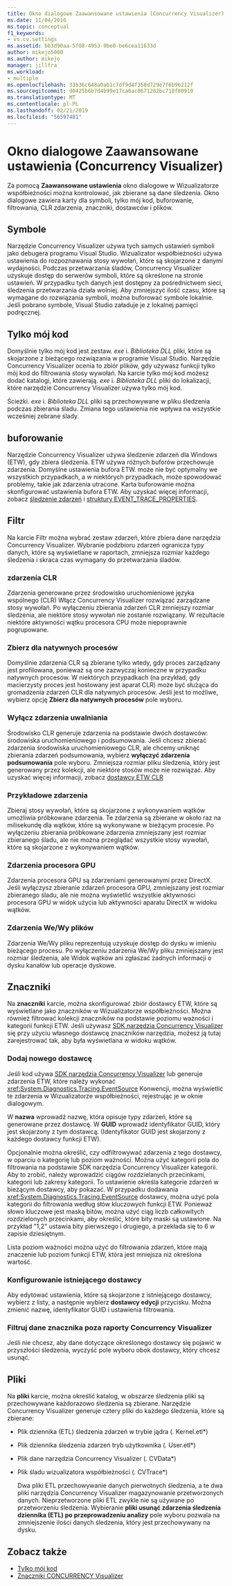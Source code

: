```yaml
---
title: Okno dialogowe Zaawansowane ustawienia (Concurrency Visualizer) | Dokumentacja firmy Microsoft
ms.date: 11/04/2016
ms.topic: conceptual
f1_keywords:
- vs.cv.settings
ms.assetid: bb3d90aa-5f08-4953-9be0-be6cea11633d
author: mikejo5000
ms.author: mikejo
manager: jillfra
ms.workload:
- multiple
ms.openlocfilehash: 33b36c648a0ab1c7df9d4f358d729e7f6b96212f
ms.sourcegitcommit: d0425b6b7d4b99e17ca6ac0671282bc718f80910
ms.translationtype: MT
ms.contentlocale: pl-PL
ms.lasthandoff: 02/21/2019
ms.locfileid: "56597481"
---
```

# <a name="advanced-settings-dialog-box-concurrency-visualizer"></a>Okno dialogowe Zaawansowane ustawienia (Concurrency Visualizer)
Za pomocą **Zaawansowane ustawienia** okno dialogowe w Wizualizatorze współbieżności można kontrolować, jak zbierane są dane śledzenia.  Okno dialogowe zawiera karty dla symboli, tylko mój kod, buforowanie, filtrowania, CLR zdarzenia, znaczniki, dostawców i plików.

## <a name="symbols"></a>Symbole
 Narzędzie Concurrency Visualizer używa tych samych ustawień symboli jako debugera programu Visual Studio. Wizualizator współbieżności używa ustawienia do rozpoznawania stosy wywołań, które są skojarzone z danymi wydajności.  Podczas przetwarzania śladów, Concurrency Visualizer uzyskuje dostęp do serwerów symboli, które są określone na stronie ustawień.  W przypadku tych danych jest dostępny za pośrednictwem sieci, śledzenia przetwarzania działa wolniej.  Aby zmniejszyć ilość czasu, które są wymagane do rozwiązania symboli, można buforować symbole lokalnie. Jeśli pobrano symbole, Visual Studio załaduje je z lokalnej pamięci podręcznej.

## <a name="just-my-code"></a>Tylko mój kod
 Domyślnie tylko mój kod jest zestaw. *exe* i. *Biblioteka DLL* pliki, które są skojarzone z bieżącego rozwiązania w programie Visual Studio. Narzędzie Concurrency Visualizer ocenia to zbiór plików, gdy używasz funkcji tylko mój kod do filtrowania stosy wywołań. Na karcie tylko mój kod możesz dodać katalogi, które zawierają. *exe* i. *Biblioteka DLL* pliki do lokalizacji, które narzędzie Concurrency Visualizer używa tylko mój kod.

 Ścieżki. *exe* i. *Biblioteka DLL* pliki są przechowywane w pliku śledzenia podczas zbierania śladu.  Zmiana tego ustawienia nie wpływa na wszystkie wcześniej zebrane ślady.

## <a name="buffering"></a>buforowanie
 Narzędzie Concurrency Visualizer używa śledzenie zdarzeń dla Windows (ETW), gdy zbiera śledzenia.  ETW używa różnych buforów przechowuje zdarzenia.  Domyślne ustawienia bufora ETW. może nie być optymalny we wszystkich przypadkach, a w niektórych przypadkach, może spowodować problemy, takie jak zdarzenia utracone.  Karta buforowanie można skonfigurować ustawienia bufora ETW. Aby uzyskać więcej informacji, zobacz [śledzenie zdarzeń](http://go.microsoft.com/fwlink/?LinkId=234579) i [struktury EVENT_TRACE_PROPERTIES](http://go.microsoft.com/fwlink/?LinkId=234580).

## <a name="filter"></a>Filtr
 Na karcie Filtr można wybrać zestaw zdarzeń, które zbiera dane narzędzia Concurrency Visualizer. Wybranie podzbioru zdarzeń ogranicza typy danych, które są wyświetlane w raportach, zmniejsza rozmiar każdego śledzenia i skraca czas wymagany do przetwarzania śladów.

### <a name="clr-events"></a>zdarzenia CLR
 Zdarzenia generowane przez środowisko uruchomieniowe języka wspólnego (CLR) Włącz Concurrency Visualizer rozwiązać zarządzane stosy wywołań.  Po wyłączeniu zbierania zdarzeń CLR zmniejszy rozmiar śledzenia, ale niektóre stosy wywołań nie zostanie rozwiązany.  W rezultacie niektóre aktywności wątku procesora CPU może niepoprawnie pogrupowane.

### <a name="collect-for-native-processes"></a>Zbierz dla natywnych procesów
 Domyślnie zdarzenia CLR są zbierane tylko wtedy, gdy proces zarządzany jest profilowana, ponieważ są one zazwyczaj konieczne w przypadku natywnych procesów.  W niektórych przypadkach (na przykład, gdy macierzysty proces jest hostowany jest aparat CLR) może być służąca do gromadzenia zdarzeń CLR dla natywnych procesów.  Jeśli jest to możliwe, wybierz opcję **Zbierz dla natywnych procesów** pole wyboru.

### <a name="disable-rundown-events"></a>Wyłącz zdarzenia uwalniania
 Środowisko CLR generuje zdarzenia na podstawie dwóch dostawców: środowiska uruchomieniowego i podsumowania.  Jeśli chcesz zbierać zdarzenia środowiska uruchomieniowego CLR, ale chcemy uniknąć zbierania zdarzeń podsumowania, wybierz **wyłączyć zdarzenia podsumowania** pole wyboru.  Zmniejsza rozmiar pliku śledzenia, który jest generowany przez kolekcji, ale niektóre stosów może nie rozwiązać. Aby uzyskać więcej informacji, zobacz [dostawcy ETW CLR](/dotnet/framework/performance/clr-etw-providers)

### <a name="sample-events"></a>Przykładowe zdarzenia
 Zbieraj stosy wywołań, które są skojarzone z wykonywaniem wątków umożliwia próbkowane zdarzenia. Te zdarzenia są zbierane w około raz na milisekundę dla wątków, które są wykonywane w bieżącym procesie. Po wyłączeniu zbierania próbkowane zdarzenia zmniejszany jest rozmiar zbieranego śladu, ale nie można przeglądać wszystkie stosy wywołań, które są skojarzone z wykonywaniem wątków.

### <a name="gpu-events"></a>Zdarzenia procesora GPU
 Zdarzenia procesora GPU są zdarzeniami generowanymi przez DirectX. Jeśli wyłączysz zbieranie zdarzeń procesora GPU, zmniejszany jest rozmiar zbieranego śladu, ale nie można wyświetlić wszystkie aktywności procesora GPU w widok użycia lub aktywności aparatu DirectX w widoku wątków.

### <a name="file-io-events"></a>Zdarzenia We/Wy plików
 Zdarzenia We/Wy pliku reprezentują uzyskuje dostęp do dysku w imieniu bieżącego procesu.  Po wyłączeniu zdarzenia We/Wy pliku zmniejszany jest rozmiar śledzenia, ale Widok wątków ani zgłaszać żadnych informacji o dysku kanałów lub operacje dyskowe.

## <a name="markers"></a>Znaczniki
 Na **znaczniki** karcie, można skonfigurować zbiór dostawcy ETW, które są wyświetlane jako znaczników w Wizualizatorze współbieżności.  Można również filtrować kolekcji znaczników na podstawie poziomu ważności i kategorii funkcji ETW.  Jeśli używasz [SDK narzędzia Concurrency Visualizer](../profiling/concurrency-visualizer-sdk.md) się przy użyciu własnego dostawcę znaczników narzędzia, możesz ją tutaj zarejestrować tak, aby była wyświetlana w widoku wątków.

### <a name="add-a-new-provider"></a>Dodaj nowego dostawcę
 Jeśli kod używa [SDK narzędzia Concurrency Visualizer](../profiling/concurrency-visualizer-sdk.md) lub generuje zdarzenia ETW, które należy wykonać <xref:System.Diagnostics.Tracing.EventSource> Konwencji, można wyświetlić te zdarzenia w Wizualizatorze współbieżności, rejestrując je w oknie dialogowym.

 W **nazwa** wprowadź nazwę, która opisuje typy zdarzeń, które są generowane przez dostawcę.  W **GUID** wprowadź identyfikator GUID, który jest skojarzony z tym dostawcą. (Identyfikator GUID jest skojarzony z każdego dostawcy funkcji ETW).

 Opcjonalnie można określić, czy odfiltrowywać zdarzenia z tego dostawcy, w oparciu o kategorię lub poziom ważności.  Można użyć kategorii pola do filtrowania na podstawie SDK narzędzia Concurrency Visualizer kategorii.  Aby to zrobić, należy wprowadzić ciągów rozdzielanych przecinkami, kategorii lub zakresy kategorii.  To ustawienie określa kategorie zdarzeń w bieżącym dostawcy, aby pokazać.  W przypadku dodawania <xref:System.Diagnostics.Tracing.EventSource> dostawcy, można użyć pola kategorii do filtrowania według słów kluczowych funkcji ETW.  Ponieważ słowo kluczowe jest maską bitów, można użyć ciąg liczb całkowitych rozdzielonych przecinkami, aby określić, które bity maski są ustawione. Na przykład "1,2" ustawia bity pierwszego i drugiego, a przekłada się to 6 w zapisie dziesiętnym.

 Lista poziom ważności można użyć do filtrowania zdarzeń, które mają znaczenie lub poziom funkcji ETW, która jest mniejsza niż określona wartość.

### <a name="configure-an-existing-provider"></a>Konfigurowanie istniejącego dostawcy
 Aby edytować ustawienia, które są skojarzone z istniejącego dostawcy, wybierz z listy, a następnie wybierz **dostawcy edycji** przycisku.  Można zmienić nazwę, identyfikator GUID i ustawienia filtrowania.

### <a name="filter-marker-data-out-of-concurrency-visualizer-reports"></a>Filtruj dane znacznika poza raporty Concurrency Visualizer
 Jeśli nie chcesz, aby dane dotyczące określonego dostawcy się pojawić w przyszłości śledzenia, wyczyść pole wyboru obok dostawcy, który chcesz usunąć.

## <a name="files"></a>Pliki
 Na **pliki** karcie, można określić katalog, w obszarze śledzenia pliki są przechowywane każdorazowo śledzenia są zbierane.  Narzędzie Concurrency Visualizer generuje cztery pliki do każdego śledzenia, które są zbierane:

- Plik dziennika (ETL) śledzenia zdarzeń w trybie jądra (<em>.</em> Kernel.etl*)

- Plik dziennika śledzenia zdarzeń tryb użytkownika (<em>.</em> User.etl*)

- Plik dane narzędzia Concurrency Visualizer (<em>.</em> CVData*)

- Plik śladu wizualizatora współbieżności (<em>.</em> CVTrace*)

  Dwa pliki ETL przechowywanie danych pierwotnych śledzenia, a te dwa pliki narzędzia Concurrency Visualizer magazynowanie przetworzonych danych.  Nieprzetworzone pliki ETL zwykle nie są używane po przetworzeniu śledzenia.  Wybieranie **pliki usunąć zdarzenia śledzenia dziennika (ETL) po przeprowadzeniu analizy** pole wyboru pozwala na zmniejszenie ilości danych śledzenia, który jest przechowywany na dysku.

## <a name="see-also"></a>Zobacz także
- [Tylko mój kod](../profiling/just-my-code-threads-view.md)
- [Znaczniki CONCURRENCY Visualizer](../profiling/concurrency-visualizer-markers.md)